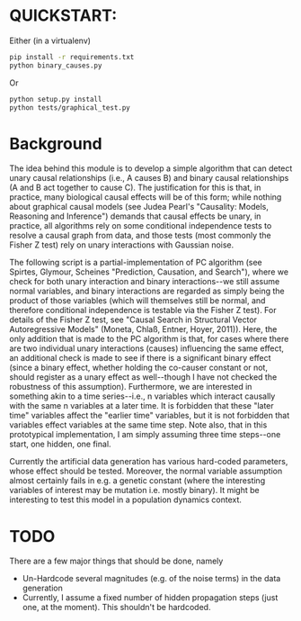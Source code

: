 # QUICKSTART:
Either (in a virtualenv)
```bash
pip install -r requirements.txt
python binary_causes.py
```
Or
```bash
python setup.py install
python tests/graphical_test.py 
```


# Background
The idea behind this module is to develop a simple algorithm that can detect unary causal relationships (i.e., A causes B) and binary causal relationships (A and B act together to cause C).  The justification for this is that, in practice, many biological causal effects will be of this form; while nothing about graphical causal models (see Judea Pearl's "Causality: Models, Reasoning and Inference") demands that causal effects be unary, in practice, all algorithms rely on some conditional independence tests to resolve a causal graph from data, and those tests (most commonly the Fisher Z test) rely on unary interactions with Gaussian noise.  

The following script is a partial-implementation of PC algorithm (see Spirtes, Glymour, Scheines "Prediction, Causation, and Search"), where we check for both unary interaction and binary interactions--we still assume normal variables, and binary interactions are regarded as simply being the product of those variables (which will themselves still be normal, and therefore conditional independence is testable via the Fisher Z test).  For details of the Fisher Z test, see "Causal Search in Structural Vector Autoregressive Models" (Moneta, Chlaß, Entner, Hoyer, 2011)).  Here, the only addition that is made to the PC algorithm is that, for cases where there are two individual unary interactions (causes) influencing the same effect, an additional check is made to see if there is a significant binary effect (since a binary effect, whether holding the co-causer constant or not, should register as a unary effect as well--though I have not checked the robustness of this assumption).  Furthermore, we are interested in something akin to a time series--i.e., n variables which interact causally with the same n variables at a later time.  It is forbidden that these "later time" variables affect the "earlier time" variables, but it is not forbidden that variables effect variables at the same time step.  Note also, that in this prototypical implementation, I am simply assuming three time steps--one start, one hidden, one final.  

Currently the artificial data generation has various hard-coded parameters, whose effect should be tested.  Moreover, the normal variable assumption almost certainly fails in e.g. a genetic constant (where the interesting variables of interest may be mutation i.e. mostly binary).  It might be interesting to test this model in a population dynamics context.   

# TODO
There are a few major things that should be done, namely
- Un-Hardcode several magnitudes (e.g. of the noise terms) in the data generation
- Currently, I assume a fixed number of hidden propagation steps (just one, at the moment).  This shouldn't be hardcoded.
